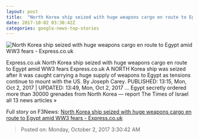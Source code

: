```yaml
---
layout: post
title:  "North Korea ship seized with huge weapons cargo en route to Egypt amid WW3 fears - Express.co.uk"
date: 2017-10-02 03:30:42Z
categories: google-news-top-stories
---
```


![North Korea ship seized with huge weapons cargo en route to Egypt amid WW3 fears - Express.co.uk](http://cdn.images.express.co.uk/img/dynamic/78/750x445/861141.jpg)

Express.co.uk North Korea ship seized with huge weapons cargo en route to Egypt amid WW3 fears Express.co.uk A NORTH Korea ship was seized after it was caught carrying a huge supply of weapons to Egypt as tensions continue to mount with the US. By Joseph Carey. PUBLISHED: 13:15, Mon, Oct 2, 2017 | UPDATED: 13:49, Mon, Oct 2, 2017 ... Egypt secretly ordered more than 30000 grenades from North Korea — report The Times of Israel all 13 news articles »


Full story on F3News: [North Korea ship seized with huge weapons cargo en route to Egypt amid WW3 fears - Express.co.uk](http://www.f3nws.com/n/hgznpE)

> Posted on: Monday, October 2, 2017 3:30:42 AM
